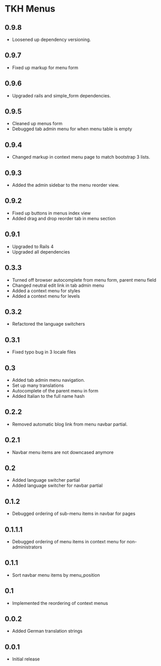 # TKH Menus



## 0.9.8

* Loosened up dependency versioning.


## 0.9.7

* Fixed up markup for menu form


## 0.9.6

* Upgraded rails and simple_form dependencies.


## 0.9.5

* Cleaned up menus form
* Debugged tab admin menu for when menu table is empty


## 0.9.4

* Changed markup in context menu page to match bootstrap 3 lists.


## 0.9.3

* Added the admin sidebar to the menu reorder view.


## 0.9.2

* Fixed up buttons in menus index view
* Added drag and drop reorder tab in menu section


## 0.9.1

* Upgraded to Rails 4
* Upgraded all dependencies


## 0.3.3

* Turned off browser autocomplete from menu form, parent menu field
* Changed neutral edit link in tab admin menu
* Added a context menu for styles
* Added a context menu for levels


## 0.3.2

* Refactored the language switchers


## 0.3.1

* Fixed typo bug in 3 locale files


## 0.3

* Added tab admin menu navigation.
* Set up many translations
* Autocomplete of the parent menu in form
* Added Italian to the full name hash


## 0.2.2

* Removed automatic blog link from menu navbar partial.


## 0.2.1

* Navbar menu items are not downcased anymore


## 0.2

* Added language switcher partial
* Added language switcher for navbar partial


## 0.1.2

* Debugged ordering of sub-menu items in navbar for pages


## 0.1.1.1

* Debugged ordering of menu items in context menu for non-administrators


## 0.1.1

* Sort navbar menu items by menu_position


## 0.1

* Implemented the reordering of context menus


## 0.0.2

* Added German translation strings


## 0.0.1

* Initial release
